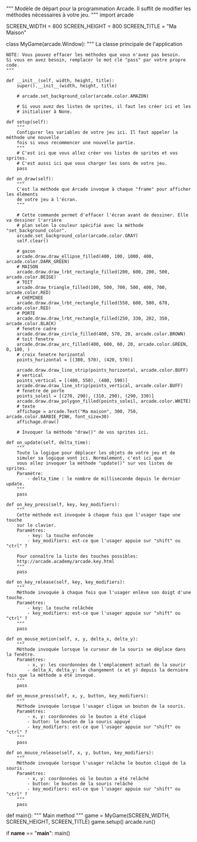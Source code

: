 
"""
Modèle de départ pour la programmation Arcade.
Il suffit de modifier les méthodes nécessaires à votre jeu.
"""
import arcade

SCREEN_WIDTH = 800
SCREEN_HEIGHT = 800
SCREEN_TITLE = "Ma Maison"


class MyGame(arcade.Window):
    """
    La classe principale de l'application

    NOTE: Vous pouvez effacer les méthodes que vous n'avez pas besoin.
    Si vous en avez besoin, remplacer le mot clé "pass" par votre propre code.
    """

    def __init__(self, width, height, title):
        super().__init__(width, height, title)

        # arcade.set_background_color(arcade.color.AMAZON)

        # Si vous avez des listes de sprites, il faut les créer ici et les
        # initialiser à None.

    def setup(self):
        """
        Configurer les variables de votre jeu ici. Il faut appeler la méthode une nouvelle
        fois si vous recommencer une nouvelle partie.
        """
        # C'est ici que vous allez créer vos listes de sprites et vos sprites.
        # C'est aussi ici que vous charger les sons de votre jeu.
        pass

    def on_draw(self):
        """
        C'est la méthode que Arcade invoque à chaque "frame" pour afficher les éléments
        de votre jeu à l'écran.
        """

        # Cette commande permet d'effacer l'écran avant de dessiner. Elle va dessiner l'arrière
        # plan selon la couleur spécifié avec la méthode "set_background_color".
        arcade.set_background_color(arcade.color.GRAY)
        self.clear()

        # gazon
        arcade.draw.draw_ellipse_filled(400, 100, 1000, 400, arcade.color.DARK_GREEN)
        # MAISON
        arcade.draw.draw_lrbt_rectangle_filled(200, 600, 200, 500, arcade.color.BEIGE)
        # TOIT
        arcade.draw_triangle_filled(100, 500, 700, 500, 400, 700, arcade.color.RED)
        # CHEMINEE
        arcade.draw.draw_lrbt_rectangle_filled(550, 600, 500, 670, arcade.color.RED)
        # PORTE
        arcade.draw.draw_lrbt_rectangle_filled(250, 330, 202, 350, arcade.color.BLACK)
        # fenetre cadre
        arcade.draw.draw_circle_filled(400, 570, 20, arcade.color.BROWN)
        # toit fenetre
        arcade.draw.draw_arc_filled(400, 600, 60, 20, arcade.color.GREEN, 0, 180, )
        # croix fenetre horizontal
        points_horizontal = [(380, 570), (420, 570)]

        arcade.draw.draw_line_strip(points_horizontal, arcade.color.BUFF)
        # vertical
        points_vertical = [(400, 550), (400, 590)]
        arcade.draw.draw_line_strip(points_vertical, arcade.color.BUFF)
        # fenetre de porte
        points_soleil = [(270, 290), (310, 290), (290, 330)]
        arcade.draw.draw_polygon_filled(points_soleil, arcade.color.WHITE)
        # texte
        affichage = arcade.Text("Ma maison", 300, 750, arcade.color.BARBIE_PINK, font_size=30)
        affichage.draw()

        # Invoquer la méthode "draw()" de vos sprites ici.

    def on_update(self, delta_time):
        """
        Toute la logique pour déplacer les objets de votre jeu et de
        simuler sa logique vont ici. Normalement, c'est ici que
        vous allez invoquer la méthode "update()" sur vos listes de sprites.
        Paramètre:
            - delta_time : le nombre de milliseconde depuis le dernier update.
        """
        pass

    def on_key_press(self, key, key_modifiers):
        """
        Cette méthode est invoquée à chaque fois que l'usager tape une touche
        sur le clavier.
        Paramètres:
            - key: la touche enfoncée
            - key_modifiers: est-ce que l'usager appuie sur "shift" ou "ctrl" ?

        Pour connaître la liste des touches possibles:
        http://arcade.academy/arcade.key.html
        """
        pass

    def on_key_release(self, key, key_modifiers):
        """
        Méthode invoquée à chaque fois que l'usager enlève son doigt d'une touche.
        Paramètres:
            - key: la touche relâchée
            - key_modifiers: est-ce que l'usager appuie sur "shift" ou "ctrl" ?
        """
        pass

    def on_mouse_motion(self, x, y, delta_x, delta_y):
        """
        Méthode invoquée lorsque le curseur de la souris se déplace dans la fenêtre.
        Paramètres:
            - x, y: les coordonnées de l'emplacement actuel de la sourir
            - delta_X, delta_y: le changement (x et y) depuis la dernière fois que la méthode a été invoqué.
        """
        pass

    def on_mouse_press(self, x, y, button, key_modifiers):
        """
        Méthode invoquée lorsque l'usager clique un bouton de la souris.
        Paramètres:
            - x, y: coordonnées où le bouton a été cliqué
            - button: le bouton de la souris appuyé
            - key_modifiers: est-ce que l'usager appuie sur "shift" ou "ctrl" ?
        """
        pass

    def on_mouse_release(self, x, y, button, key_modifiers):
        """
        Méthode invoquée lorsque l'usager relâche le bouton cliqué de la souris.
        Paramètres:
            - x, y: coordonnées où le bouton a été relâché
            - button: le bouton de la souris relâché
            - key_modifiers: est-ce que l'usager appuie sur "shift" ou "ctrl" ?
        """
        pass


def main():
    """ Main method """
    game = MyGame(SCREEN_WIDTH, SCREEN_HEIGHT, SCREEN_TITLE)
    game.setup()
    arcade.run()


if __name__ == "__main__":
    main()
